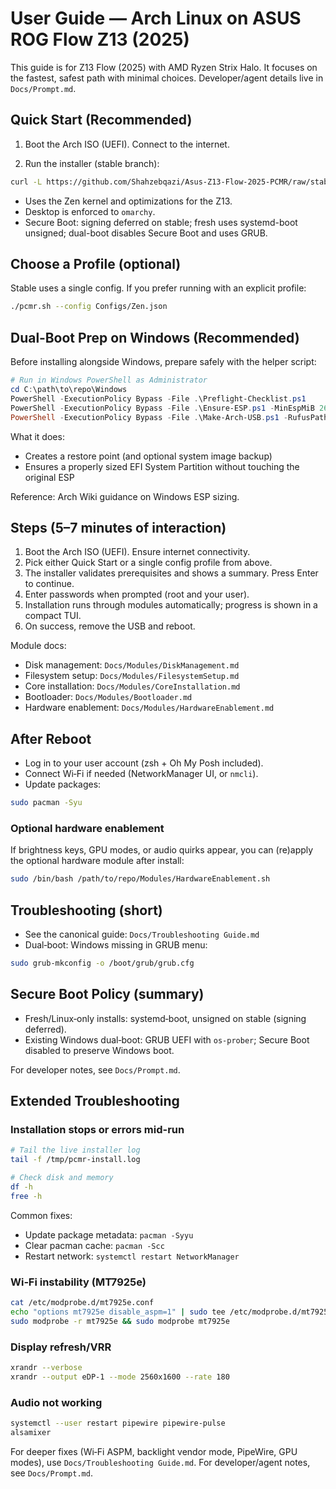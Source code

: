 # User Guide — Arch Linux on ASUS ROG Flow Z13 (2025)

This guide is for Z13 Flow (2025) with AMD Ryzen Strix Halo. It focuses on the fastest, safest path with minimal choices. Developer/agent details live in `Docs/Prompt.md`.

## Quick Start (Recommended)

1) Boot the Arch ISO (UEFI). Connect to the internet.

2) Run the installer (stable branch):
```bash
curl -L https://github.com/Shahzebqazi/Asus-Z13-Flow-2025-PCMR/raw/stable/pcmr.sh | bash
```

- Uses the Zen kernel and optimizations for the Z13.
- Desktop is enforced to `omarchy`.
- Secure Boot: signing deferred on stable; fresh uses systemd-boot unsigned; dual-boot disables Secure Boot and uses GRUB.

## Choose a Profile (optional)

Stable uses a single config. If you prefer running with an explicit profile:

```bash
./pcmr.sh --config Configs/Zen.json
```

## Dual‑Boot Prep on Windows (Recommended)

Before installing alongside Windows, prepare safely with the helper script:

```powershell
# Run in Windows PowerShell as Administrator
cd C:\path\to\repo\Windows
PowerShell -ExecutionPolicy Bypass -File .\Preflight-Checklist.ps1
PowerShell -ExecutionPolicy Bypass -File .\Ensure-ESP.ps1 -MinEspMiB 260 -NewEspMiB 300 -ShrinkOsMiB 512
PowerShell -ExecutionPolicy Bypass -File .\Make-Arch-USB.ps1 -RufusPath C:\Tools\rufus.exe -ISOPath C:\Users\me\Downloads\archlinux.iso
```

What it does:
- Creates a restore point (and optional system image backup)
- Ensures a properly sized EFI System Partition without touching the original ESP

Reference: Arch Wiki guidance on Windows ESP sizing.

## Steps (5–7 minutes of interaction)

1) Boot the Arch ISO (UEFI). Ensure internet connectivity.
2) Pick either Quick Start or a single config profile from above.
3) The installer validates prerequisites and shows a summary. Press Enter to continue.
4) Enter passwords when prompted (root and your user).
5) Installation runs through modules automatically; progress is shown in a compact TUI.
6) On success, remove the USB and reboot.

Module docs:
- Disk management: `Docs/Modules/DiskManagement.md`
- Filesystem setup: `Docs/Modules/FilesystemSetup.md`
- Core installation: `Docs/Modules/CoreInstallation.md`
- Bootloader: `Docs/Modules/Bootloader.md`
- Hardware enablement: `Docs/Modules/HardwareEnablement.md`

## After Reboot

- Log in to your user account (zsh + Oh My Posh included).
- Connect Wi‑Fi if needed (NetworkManager UI, or `nmcli`).
- Update packages:
```bash
sudo pacman -Syu
```

### Optional hardware enablement
If brightness keys, GPU modes, or audio quirks appear, you can (re)apply the optional hardware module after install:
```bash
sudo /bin/bash /path/to/repo/Modules/HardwareEnablement.sh
```

## Troubleshooting (short)

- See the canonical guide: `Docs/Troubleshooting Guide.md`
- Dual‑boot: Windows missing in GRUB menu:
```bash
sudo grub-mkconfig -o /boot/grub/grub.cfg
```

## Secure Boot Policy (summary)

- Fresh/Linux‑only installs: systemd‑boot, unsigned on stable (signing deferred).
- Existing Windows dual‑boot: GRUB UEFI with `os-prober`; Secure Boot disabled to preserve Windows boot.

For developer notes, see `Docs/Prompt.md`.

## Extended Troubleshooting

### Installation stops or errors mid-run
```bash
# Tail the live installer log
tail -f /tmp/pcmr-install.log

# Check disk and memory
df -h
free -h
```
Common fixes:
- Update package metadata: `pacman -Syyu`
- Clear pacman cache: `pacman -Scc`
- Restart network: `systemctl restart NetworkManager`

### Wi‑Fi instability (MT7925e)
```bash
cat /etc/modprobe.d/mt7925e.conf
echo "options mt7925e disable_aspm=1" | sudo tee /etc/modprobe.d/mt7925e.conf
sudo modprobe -r mt7925e && sudo modprobe mt7925e
```

### Display refresh/VRR
```bash
xrandr --verbose
xrandr --output eDP-1 --mode 2560x1600 --rate 180
```

### Audio not working
```bash
systemctl --user restart pipewire pipewire-pulse
alsamixer
```

For deeper fixes (Wi‑Fi ASPM, backlight vendor mode, PipeWire, GPU modes), use `Docs/Troubleshooting Guide.md`. For developer/agent notes, see `Docs/Prompt.md`.


